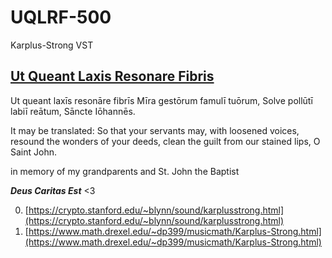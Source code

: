 # UQLRF-500
Karplus-Strong VST

## [Ut Queant Laxis Resonare Fibris](https://en.wikipedia.org/wiki/Ut_queant_laxis)

Ut queant laxīs
resonāre fibrīs
Mīra gestōrum
famulī tuōrum,
Solve pollūtī
labiī reātum,
Sāncte Iōhannēs.

It may be translated: So that your servants may, with loosened voices, resound the wonders of your deeds, clean the guilt from our stained lips, O Saint John.

in memory of my grandparents and St. John the Baptist

**_Deus Caritas Est_** <3

0. [https://crypto.stanford.edu/~blynn/sound/karplusstrong.html](https://crypto.stanford.edu/~blynn/sound/karplusstrong.html)
0. [https://www.math.drexel.edu/~dp399/musicmath/Karplus-Strong.html](https://www.math.drexel.edu/~dp399/musicmath/Karplus-Strong.html)